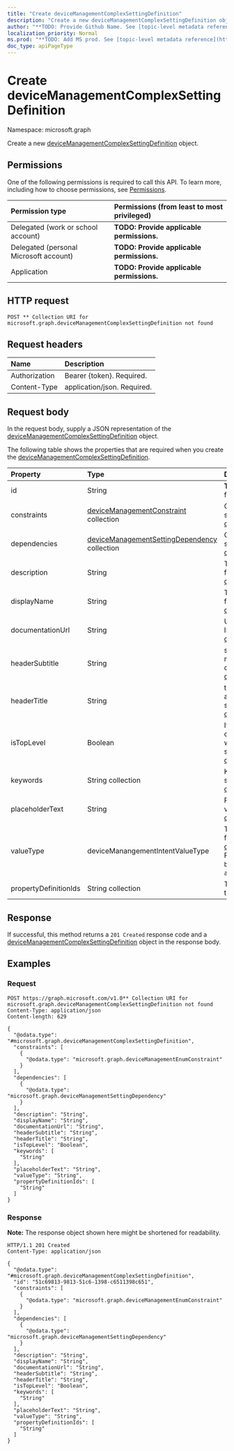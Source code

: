 ```yaml
---
title: "Create deviceManagementComplexSettingDefinition"
description: "Create a new deviceManagementComplexSettingDefinition object."
author: "**TODO: Provide Github Name. See [topic-level metadata reference](https://msgo.azurewebsites.net/add/document/guidelines/metadata.html#topic-level-metadata)**"
localization_priority: Normal
ms.prod: "**TODO: Add MS prod. See [topic-level metadata reference](https://msgo.azurewebsites.net/add/document/guidelines/metadata.html#topic-level-metadata)**"
doc_type: apiPageType
---
```


# Create deviceManagementComplexSettingDefinition
Namespace: microsoft.graph



Create a new [deviceManagementComplexSettingDefinition](../resources/devicemanagementcomplexsettingdefinition.md) object.

## Permissions
One of the following permissions is required to call this API. To learn more, including how to choose permissions, see [Permissions](/graph/permissions-reference).

|Permission type|Permissions (from least to most privileged)|
|:---|:---|
|Delegated (work or school account)|**TODO: Provide applicable permissions.**|
|Delegated (personal Microsoft account)|**TODO: Provide applicable permissions.**|
|Application|**TODO: Provide applicable permissions.**|

## HTTP request

<!-- {
  "blockType": "ignored"
}
-->
``` http
POST ** Collection URI for microsoft.graph.deviceManagementComplexSettingDefinition not found
```

## Request headers
|Name|Description|
|:---|:---|
|Authorization|Bearer {token}. Required.|
|Content-Type|application/json. Required.|

## Request body
In the request body, supply a JSON representation of the [deviceManagementComplexSettingDefinition](../resources/devicemanagementcomplexsettingdefinition.md) object.

The following table shows the properties that are required when you create the [deviceManagementComplexSettingDefinition](../resources/devicemanagementcomplexsettingdefinition.md).

|Property|Type|Description|
|:---|:---|:---|
|id|String|**TODO: Add Description** Inherited from [entity](../resources/entity.md)|
|constraints|[deviceManagementConstraint](../resources/devicemanagementconstraint.md) collection|Collection of constraints for the setting value Inherited from [deviceManagementSettingDefinition](../resources/devicemanagementsettingdefinition.md)|
|dependencies|[deviceManagementSettingDependency](../resources/devicemanagementsettingdependency.md) collection|Collection of dependencies on other settings Inherited from [deviceManagementSettingDefinition](../resources/devicemanagementsettingdefinition.md)|
|description|String|The setting's description Inherited from [deviceManagementSettingDefinition](../resources/devicemanagementsettingdefinition.md)|
|displayName|String|The setting's display name Inherited from [deviceManagementSettingDefinition](../resources/devicemanagementsettingdefinition.md)|
|documentationUrl|String|Url to setting documentation Inherited from [deviceManagementSettingDefinition](../resources/devicemanagementsettingdefinition.md)|
|headerSubtitle|String|subtitle of the setting header for more details about the category/section Inherited from [deviceManagementSettingDefinition](../resources/devicemanagementsettingdefinition.md)|
|headerTitle|String|title of the setting header represents a category/section of a setting/settings Inherited from [deviceManagementSettingDefinition](../resources/devicemanagementsettingdefinition.md)|
|isTopLevel|Boolean|If the setting is top level, it can be configured without the need to be wrapped in a collection or complex setting Inherited from [deviceManagementSettingDefinition](../resources/devicemanagementsettingdefinition.md)|
|keywords|String collection|Keywords associated with the setting Inherited from [deviceManagementSettingDefinition](../resources/devicemanagementsettingdefinition.md)|
|placeholderText|String|Placeholder text as an example of valid input Inherited from [deviceManagementSettingDefinition](../resources/devicemanagementsettingdefinition.md)|
|valueType|deviceManangementIntentValueType|The data type of the value Inherited from [deviceManagementSettingDefinition](../resources/devicemanagementsettingdefinition.md). Possible values are: `integer`, `boolean`, `string`, `complex`, `collection`, `abstractComplex`.|
|propertyDefinitionIds|String collection|The definitions of each property of the complex setting|



## Response

If successful, this method returns a `201 Created` response code and a [deviceManagementComplexSettingDefinition](../resources/devicemanagementcomplexsettingdefinition.md) object in the response body.

## Examples

### Request
<!-- {
  "blockType": "request",
  "name": "create_devicemanagementcomplexsettingdefinition_from_"
}
-->
``` http
POST https://graph.microsoft.com/v1.0** Collection URI for microsoft.graph.deviceManagementComplexSettingDefinition not found
Content-Type: application/json
Content-length: 629

{
  "@odata.type": "#microsoft.graph.deviceManagementComplexSettingDefinition",
  "constraints": [
    {
      "@odata.type": "microsoft.graph.deviceManagementEnumConstraint"
    }
  ],
  "dependencies": [
    {
      "@odata.type": "microsoft.graph.deviceManagementSettingDependency"
    }
  ],
  "description": "String",
  "displayName": "String",
  "documentationUrl": "String",
  "headerSubtitle": "String",
  "headerTitle": "String",
  "isTopLevel": "Boolean",
  "keywords": [
    "String"
  ],
  "placeholderText": "String",
  "valueType": "String",
  "propertyDefinitionIds": [
    "String"
  ]
}
```


### Response
**Note:** The response object shown here might be shortened for readability.
<!-- {
  "blockType": "response",
  "truncated": true,
  "@odata.type": "microsoft.graph.deviceManagementComplexSettingDefinition"
}
-->
``` http
HTTP/1.1 201 Created
Content-Type: application/json

{
  "@odata.type": "#microsoft.graph.deviceManagementComplexSettingDefinition",
  "id": "51c69813-9813-51c6-1398-c6511398c651",
  "constraints": [
    {
      "@odata.type": "microsoft.graph.deviceManagementEnumConstraint"
    }
  ],
  "dependencies": [
    {
      "@odata.type": "microsoft.graph.deviceManagementSettingDependency"
    }
  ],
  "description": "String",
  "displayName": "String",
  "documentationUrl": "String",
  "headerSubtitle": "String",
  "headerTitle": "String",
  "isTopLevel": "Boolean",
  "keywords": [
    "String"
  ],
  "placeholderText": "String",
  "valueType": "String",
  "propertyDefinitionIds": [
    "String"
  ]
}
```

